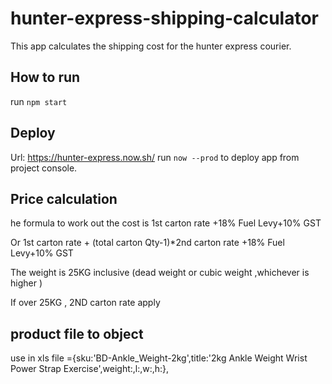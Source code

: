 # hunter-express-shipping-calculator

This app calculates the shipping cost for the hunter express courier.

## How to run

run `npm start`

## Deploy

Url: https://hunter-express.now.sh/
run `now --prod` to deploy app from project console.

## Price calculation

he formula to work out the cost is 1st carton rate +18% Fuel Levy+10% GST

Or 1st carton rate + (total carton Qty-1)\*2nd carton rate +18% Fuel Levy+10% GST

The weight is 25KG inclusive (dead weight or cubic weight ,whichever is higher )

If over 25KG , 2ND carton rate apply

## product file to object

use in xls file ={sku:'BD-Ankle_Weight-2kg',title:'2kg Ankle Weight Wrist Power Strap Exercise',weight:,l:,w:,h:},
